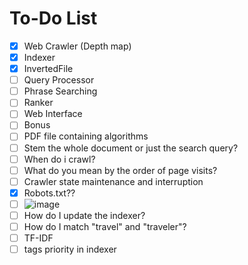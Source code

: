 # To-Do List

- [x] Web Crawler (Depth map)
- [x] Indexer
- [x] InvertedFile
- [ ] Query Processor
- [ ] Phrase Searching
- [ ] Ranker
- [ ] Web Interface
- [ ] Bonus
- [ ] PDF file containing algorithms
- [ ] Stem the whole document or just the search query?
- [ ] When do i crawl?
- [ ] What do you mean by the order of page visits?
- [ ] Crawler state maintenance and interruption
- [x] Robots.txt??
- [ ] ![image](https://user-images.githubusercontent.com/96792115/232259981-798292af-dd7a-4458-8a2d-c1351107d89f.png)
- [ ] How do I update the indexer?
- [ ] How do I match "travel" and "traveler"?
- [ ] TF-IDF
- [ ] tags priority in indexer
